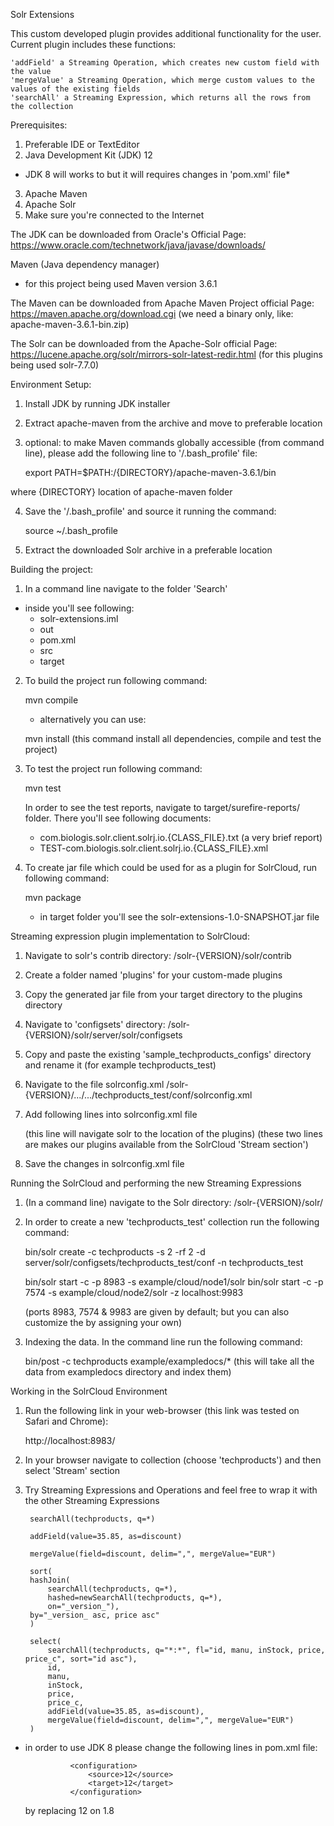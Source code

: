 Solr Extensions

This custom developed plugin provides additional functionality for the user.
Current plugin includes these functions:

    'addField' a Streaming Operation, which creates new custom field with the value
    'mergeValue' a Streaming Operation, which merge custom values to the values of the existing fields
    'searchAll' a Streaming Expression, which returns all the rows from the collection

Prerequisites:

1. Preferable IDE or TextEditor
2. Java Development Kit (JDK) 12
- JDK 8 will works to but it will requires changes in 'pom.xml' file*
3. Apache Maven
4. Apache Solr
5. Make sure you're connected to the Internet

The JDK can be downloaded from Oracle's Official Page:
https://www.oracle.com/technetwork/java/javase/downloads/

Maven (Java dependency manager)
- for this project being used Maven version 3.6.1

The Maven can be downloaded from Apache Maven Project official Page:
https://maven.apache.org/download.cgi
(we need a binary only, like: apache-maven-3.6.1-bin.zip)

The Solr can be downloaded from the Apache-Solr official Page:
https://lucene.apache.org/solr/mirrors-solr-latest-redir.html
(for this plugins being used solr-7.7.0)

Environment Setup:

1. Install JDK by running JDK installer
2. Extract apache-maven from the archive and move to preferable location
3. optional: to make Maven commands globally accessible (from command line),
please add the following line to '/.bash_profile' file:

    export PATH=$PATH:/{DIRECTORY}/apache-maven-3.6.1/bin

where {DIRECTORY} location of apache-maven folder

4. Save the '/.bash_profile' and source it running the command:

    source ~/.bash_profile

5. Extract the downloaded Solr archive in a preferable location

Building the project:

1. In a command line navigate to the folder 'Search'
- inside you'll see following:
    - solr-extensions.iml
    - out         
    - pom.xml      
    - src          
    - target

2. To build the project run following command:
    
    mvn compile

    - alternatively you can use:

    mvn install
    (this command install all dependencies, compile and test the project)

3. To test the project run following command:

    mvn test

    In order to see the test reports, navigate to target/surefire-reports/ folder.
    There you'll see following documents:
    - com.biologis.solr.client.solrj.io.{CLASS_FILE}.txt (a very brief report)
    - TEST-com.biologis.solr.client.solrj.io.{CLASS_FILE}.xml
    

4. To create jar file which could be used for as a plugin for SolrCloud, run following command:

    mvn package

    - in target folder you'll see the solr-extensions-1.0-SNAPSHOT.jar file

Streaming expression plugin implementation to SolrCloud:

1. Navigate to solr's contrib directory:
    /solr-{VERSION}/solr/contrib

2. Create a folder named 'plugins' for your custom-made plugins

3. Copy the generated jar file from your target directory to the plugins directory

4. Navigate to 'configsets' directory:
    /solr-{VERSION}/solr/server/solr/configsets

5. Copy and paste the existing 'sample_techproducts_configs' directory and rename it
(for example techproducts_test)

6. Navigate to the file solrconfig.xml
    /solr-{VERSION}/.../.../techproducts_test/conf/solrconfig.xml

7. Add following lines into solrconfig.xml file

    <lib dir="${solr.install.dir:../../../..}/contrib/plugins" regex=".*\.jar" />
        (this line will navigate solr to the location of the plugins)

    <expressible name="searchAll" class="com.biologis.solr.client.solrj.io.ops.AddField"/>
    <expressible name="searchAll" class="com.biologis.solr.client.solrj.io.ops.MergeValue"/>
    <expressible name="searchAll" class="com.biologis.solr.client.solrj.io.stream.SearchAll"/>
    (these two lines are makes our plugins available from the SolrCloud 'Stream section')
    
8. Save the changes in solrconfig.xml file

Running the SolrCloud and performing the new Streaming Expressions

1. (In a command line) navigate to the Solr directory:
    /solr-{VERSION}/solr/

2. In order to create a new 'techproducts_test' collection run the following command:

    bin/solr create -c techproducts -s 2 -rf 2 -d server/solr/configsets/techproducts_test/conf -n techproducts_test

    bin/solr start -c -p 8983 -s example/cloud/node1/solr
    bin/solr start -c -p 7574 -s example/cloud/node2/solr -z localhost:9983

    (ports 8983, 7574 & 9983 are given by default; but you can also customize the by assigning your own)

3. Indexing the data. In the command line run the following command:

    bin/post -c techproducts example/exampledocs/*
    (this will take all the data from exampledocs directory and index them)

Working in the SolrCloud Environment

1. Run the following link in your web-browser (this link was tested on Safari and Chrome):

    http://localhost:8983/

2. In your browser navigate to collection (choose 'techproducts') and then select 'Stream' section

3. Try Streaming Expressions and Operations and feel free to wrap it with the other Streaming Expressions

        searchAll(techproducts, q=*)

        addField(value=35.85, as=discount)
        
        mergeValue(field=discount, delim=",", mergeValue="EUR")

        sort(
        hashJoin(
            searchAll(techproducts, q=*),
            hashed=newSearchAll(techproducts, q=*),
            on="_version_"),
        by="_version_ asc, price asc"
        )

        select(
            searchAll(techproducts, q="*:*", fl="id, manu, inStock, price, price_c", sort="id asc"),
            id,
            manu,
            inStock,
            price,
            price_c,
            addField(value=35.85, as=discount),
            mergeValue(field=discount, delim=",", mergeValue="EUR")
        )


* in order to use JDK 8 please change the following lines in pom.xml file:
                
                <configuration>
                    <source>12</source>
                    <target>12</target>
                </configuration>

    by replacing 12 on 1.8
